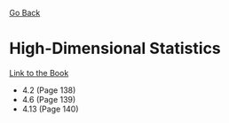 [Go Back](https://github.com/arm-on/plan/blob/main/README.md)
# High-Dimensional Statistics

[Link to the Book](http://home.ustc.edu.cn/~luke2001/pdf/hds.pdf)

- 4.2 (Page 138)
- 4.6 (Page 139)
- 4.13 (Page 140)